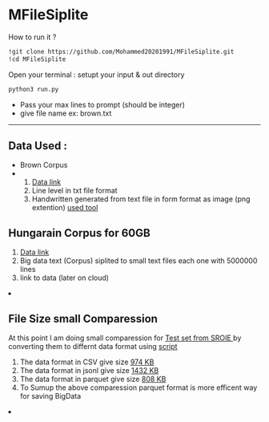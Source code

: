 # MFileSiplite

How to run it ? 
~~~bash  
!git clone https://github.com/Mohammed20201991/MFileSiplite.git
!cd MFileSiplite
~~~

Open your terminal : setupt your input & out   directory 
~~~bash  
python3 run.py
~~~
- Pass your max lines to prompt (should be integer) <br>
- give file name ex:  brown.txt

<hr> 
<h2> Data Used : </h2>

<ul>
  <li>Brown Corpus </li>
  <li>
  <ol>
  <li> <a href="http://www.sls.hawaii.edu/bley-vroman/brown_corpus.html">Data link</a></li>
  <li> Line level in txt file format</li>
  <li>Handwritten generated from text file in form format as image (png extention)   <a href="https://10015.io/tools/text-to-handwriting-converter"> used tool </a></li>
</ol>   
  </li>
  
</ul>  

<h2>Hungarain Corpus for 60GB </h2>

<ol>
  <li> <a href="https://data.statmt.org/cc-100/hu.txt.xz">Data link</a> </li>
  <li> Big data text (Corpus) siplited to small text files each one with 5000000 lines </li>
  <li>link to data (later on cloud) </li>
</ol> 
<li> </l>

<h2>File Size small Comparession </h2>
<p>At this point I am doing small comparession for <a href="https://huggingface.co/datasets/AlhitawiMohammed22/SROIE_2019_text_recognition23/blob/main/test.jsonl"> Test set from SROIE </a>by converting them to differnt data format using <a href = "https://github.com/Mohammed20201991/MFileSiplite/blob/main/JupLab/jsonl_to_parquet.py">script</a> </p>
<ol>
  <li> The data format in CSV give size <a href ="https://github.com/Mohammed20201991/MFileSiplite/blob/main/size_comparession/csv_out.csv">974 KB</a> </li>
  
  <li> The data format in jsonl  give size <a href ="https://github.com/Mohammed20201991/MFileSiplite/blob/main/size_comparession/test.jsonl">1432 KB </a>   </li>
  <li> The data format in parquet give size <a href ="https://github.com/Mohammed20201991/MFileSiplite/blob/main/size_comparession/out.parquet.csv">808 KB</a> </li>
  
  <li> To Sumup the above comparession parquet format is more efficent way for saving BigData  </li>
  
</ol> 
<li> </l>

